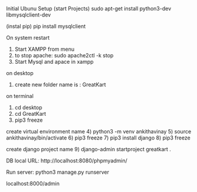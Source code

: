 Initial Ubunu Setup (start Projects)
sudo apt-get install python3-dev libmysqlclient-dev

(instal pip)
pip install mysqlclient

On system restart
1) Start XAMPP from menu
2) to stop apache:
    sudo apache2ctl -k stop
3) Start Mysql and apace in xampp

on desktop 
1) create new folder name is : GreatKart

on terminal 
1) cd desktop
2) cd GreatKart
3) pip3 freeze

create virtual environment name
4) python3 -m venv ankithavinay
5) source ankithavinay/bin/activate
6) pip3 freeze
7) pip3 install django
8) pip3 freeze 

create django project name
9) django-admin startproject greatkart .

DB local URL:
http://localhost:8080/phpmyadmin/

Run server:
python3 manage.py runserver

localhost:8000/admin